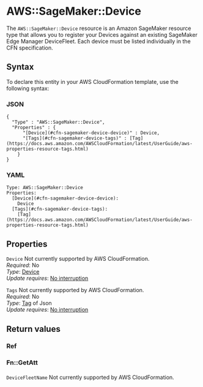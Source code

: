 # AWS::SageMaker::Device<a name="aws-resource-sagemaker-device"></a>

The `AWS::SageMaker::Device` resource is an Amazon SageMaker resource type that allows you to register your Devices against an existing SageMaker Edge Manager DeviceFleet\. Each device must be listed individually in the CFN specification\.

## Syntax<a name="aws-resource-sagemaker-device-syntax"></a>

To declare this entity in your AWS CloudFormation template, use the following syntax:

### JSON<a name="aws-resource-sagemaker-device-syntax.json"></a>

```
{
  "Type" : "AWS::SageMaker::Device",
  "Properties" : {
      "[Device](#cfn-sagemaker-device-device)" : Device,
      "[Tags](#cfn-sagemaker-device-tags)" : [Tag](https://docs.aws.amazon.com/AWSCloudFormation/latest/UserGuide/aws-properties-resource-tags.html)
    }
}
```

### YAML<a name="aws-resource-sagemaker-device-syntax.yaml"></a>

```
Type: AWS::SageMaker::Device
Properties: 
  [Device](#cfn-sagemaker-device-device): 
    Device
  [Tags](#cfn-sagemaker-device-tags): 
    [Tag](https://docs.aws.amazon.com/AWSCloudFormation/latest/UserGuide/aws-properties-resource-tags.html)
```

## Properties<a name="aws-resource-sagemaker-device-properties"></a>

`Device`  <a name="cfn-sagemaker-device-device"></a>
Not currently supported by AWS CloudFormation\.  
*Required*: No  
*Type*: [Device](aws-properties-sagemaker-device-device.md)  
*Update requires*: [No interruption](https://docs.aws.amazon.com/AWSCloudFormation/latest/UserGuide/using-cfn-updating-stacks-update-behaviors.html#update-no-interrupt)

`Tags`  <a name="cfn-sagemaker-device-tags"></a>
Not currently supported by AWS CloudFormation\.  
*Required*: No  
*Type*: [Tag](https://docs.aws.amazon.com/AWSCloudFormation/latest/UserGuide/aws-properties-resource-tags.html) of Json  
*Update requires*: [No interruption](https://docs.aws.amazon.com/AWSCloudFormation/latest/UserGuide/using-cfn-updating-stacks-update-behaviors.html#update-no-interrupt)

## Return values<a name="aws-resource-sagemaker-device-return-values"></a>

### Ref<a name="aws-resource-sagemaker-device-return-values-ref"></a>

### Fn::GetAtt<a name="aws-resource-sagemaker-device-return-values-fn--getatt"></a>

#### <a name="aws-resource-sagemaker-device-return-values-fn--getatt-fn--getatt"></a>

`DeviceFleetName`  <a name="DeviceFleetName-fn::getatt"></a>
Not currently supported by AWS CloudFormation\.
